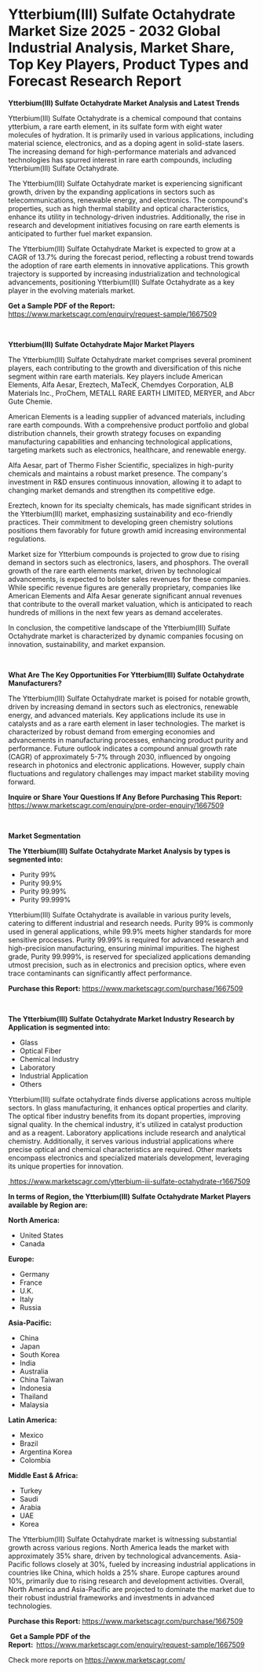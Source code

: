 <p><h1>Ytterbium(III) Sulfate Octahydrate Market Size 2025 - 2032 Global Industrial Analysis, Market Share, Top Key Players, Product Types and Forecast Research Report</h1></p><p><strong>Ytterbium(III) Sulfate Octahydrate Market Analysis and Latest Trends</strong></p>
<p><p>Ytterbium(III) Sulfate Octahydrate is a chemical compound that contains ytterbium, a rare earth element, in its sulfate form with eight water molecules of hydration. It is primarily used in various applications, including material science, electronics, and as a doping agent in solid-state lasers. The increasing demand for high-performance materials and advanced technologies has spurred interest in rare earth compounds, including Ytterbium(III) Sulfate Octahydrate.</p><p>The Ytterbium(III) Sulfate Octahydrate market is experiencing significant growth, driven by the expanding applications in sectors such as telecommunications, renewable energy, and electronics. The compound's properties, such as high thermal stability and optical characteristics, enhance its utility in technology-driven industries. Additionally, the rise in research and development initiatives focusing on rare earth elements is anticipated to further fuel market expansion.</p><p>The Ytterbium(III) Sulfate Octahydrate Market is expected to grow at a CAGR of 13.7% during the forecast period, reflecting a robust trend towards the adoption of rare earth elements in innovative applications. This growth trajectory is supported by increasing industrialization and technological advancements, positioning Ytterbium(III) Sulfate Octahydrate as a key player in the evolving materials market.</p></p>
<p><strong>Get a Sample PDF of the Report:&nbsp;</strong> <a href="https://www.marketscagr.com/enquiry/request-sample/1667509?utm_campaign=2003&utm_medium=2&utm_source=Github&utm_content=ia&utm_term=02022025&utm_id=ytterbiumiii-sulfate-octahydrate">https://www.marketscagr.com/enquiry/request-sample/1667509</a></p>
<p>&nbsp;</p>
<p><strong>Ytterbium(III) Sulfate Octahydrate Major Market Players</strong></p>
<p><p>The Ytterbium(III) Sulfate Octahydrate market comprises several prominent players, each contributing to the growth and diversification of this niche segment within rare earth materials. Key players include American Elements, Alfa Aesar, Ereztech, MaTecK, Chemdyes Corporation, ALB Materials Inc., ProChem, METALL RARE EARTH LIMITED, MERYER, and Abcr Gute Chemie.</p><p>American Elements is a leading supplier of advanced materials, including rare earth compounds. With a comprehensive product portfolio and global distribution channels, their growth strategy focuses on expanding manufacturing capabilities and enhancing technological applications, targeting markets such as electronics, healthcare, and renewable energy. </p><p>Alfa Aesar, part of Thermo Fisher Scientific, specializes in high-purity chemicals and maintains a robust market presence. The company's investment in R&D ensures continuous innovation, allowing it to adapt to changing market demands and strengthen its competitive edge. </p><p>Ereztech, known for its specialty chemicals, has made significant strides in the Ytterbium(III) market, emphasizing sustainability and eco-friendly practices. Their commitment to developing green chemistry solutions positions them favorably for future growth amid increasing environmental regulations.</p><p>Market size for Ytterbium compounds is projected to grow due to rising demand in sectors such as electronics, lasers, and phosphors. The overall growth of the rare earth elements market, driven by technological advancements, is expected to bolster sales revenues for these companies. While specific revenue figures are generally proprietary, companies like American Elements and Alfa Aesar generate significant annual revenues that contribute to the overall market valuation, which is anticipated to reach hundreds of millions in the next few years as demand accelerates.</p><p>In conclusion, the competitive landscape of the Ytterbium(III) Sulfate Octahydrate market is characterized by dynamic companies focusing on innovation, sustainability, and market expansion.</p></p>
<p>&nbsp;</p>
<p><strong>What Are The Key Opportunities For Ytterbium(III) Sulfate Octahydrate Manufacturers?</strong></p>
<p><p>The Ytterbium(III) Sulfate Octahydrate market is poised for notable growth, driven by increasing demand in sectors such as electronics, renewable energy, and advanced materials. Key applications include its use in catalysts and as a rare earth element in laser technologies. The market is characterized by robust demand from emerging economies and advancements in manufacturing processes, enhancing product purity and performance. Future outlook indicates a compound annual growth rate (CAGR) of approximately 5-7% through 2030, influenced by ongoing research in photonics and electronic applications. However, supply chain fluctuations and regulatory challenges may impact market stability moving forward.</p></p>
<p><strong>Inquire or Share Your Questions If Any Before Purchasing This Report:</strong> <a href="https://www.marketscagr.com/enquiry/pre-order-enquiry/1667509?utm_campaign=2003&utm_medium=2&utm_source=Github&utm_content=ia&utm_term=02022025&utm_id=ytterbiumiii-sulfate-octahydrate">https://www.marketscagr.com/enquiry/pre-order-enquiry/1667509</a></p>
<p>&nbsp;</p>
<p><strong>Market Segmentation</strong></p>
<p><strong>The Ytterbium(III) Sulfate Octahydrate Market Analysis by types is segmented into:</strong></p>
<p><ul><li>Purity 99%</li><li>Purity 99.9%</li><li>Purity 99.99%</li><li>Purity 99.999%</li></ul></p>
<p><p>Ytterbium(III) Sulfate Octahydrate is available in various purity levels, catering to different industrial and research needs. Purity 99% is commonly used in general applications, while 99.9% meets higher standards for more sensitive processes. Purity 99.99% is required for advanced research and high-precision manufacturing, ensuring minimal impurities. The highest grade, Purity 99.999%, is reserved for specialized applications demanding utmost precision, such as in electronics and precision optics, where even trace contaminants can significantly affect performance.</p></p>
<p><strong>Purchase this Report:&nbsp;</strong><a href="https://www.marketscagr.com/purchase/1667509?utm_campaign=2003&utm_medium=2&utm_source=Github&utm_content=ia&utm_term=02022025&utm_id=ytterbiumiii-sulfate-octahydrate">https://www.marketscagr.com/purchase/1667509</a></p>
<p>&nbsp;</p>
<p><strong>The Ytterbium(III) Sulfate Octahydrate Market Industry Research by Application is segmented into:</strong></p>
<p><ul><li>Glass</li><li>Optical Fiber</li><li>Chemical Industry</li><li>Laboratory</li><li>Industrial Application</li><li>Others</li></ul></p>
<p><p>Ytterbium(III) sulfate octahydrate finds diverse applications across multiple sectors. In glass manufacturing, it enhances optical properties and clarity. The optical fiber industry benefits from its dopant properties, improving signal quality. In the chemical industry, it's utilized in catalyst production and as a reagent. Laboratory applications include research and analytical chemistry. Additionally, it serves various industrial applications where precise optical and chemical characteristics are required. Other markets encompass electronics and specialized materials development, leveraging its unique properties for innovation.</p></p>
<p><a href="https://www.marketscagr.com/ytterbium-iii-sulfate-octahydrate-r1667509?utm_campaign=2003&utm_medium=2&utm_source=Github&utm_content=ia&utm_term=02022025&utm_id=ytterbiumiii-sulfate-octahydrate">&nbsp;https://www.marketscagr.com/ytterbium-iii-sulfate-octahydrate-r1667509</a></p>
<p><strong>In terms of Region, the Ytterbium(III) Sulfate Octahydrate Market Players available by Region are:</strong></p>
<p>
    <p> <strong> North America: </strong>
        <ul>
            <li>United States</li>
            <li>Canada</li>
        </ul>
        </p> 
    <p> <strong> Europe: </strong>
        <ul>
            <li>Germany</li>
            <li>France</li>
            <li>U.K.</li>
            <li>Italy</li>
            <li>Russia</li>
        </ul>
        </p> 
    <p> <strong> Asia-Pacific: </strong>
        <ul>
            <li>China</li>
            <li>Japan</li>
            <li>South Korea</li>
            <li>India</li>
            <li>Australia</li>
            <li>China Taiwan</li>
            <li>Indonesia</li>
            <li>Thailand</li>
            <li>Malaysia</li>
        </ul>
        </p> 
    <p> <strong> Latin America: </strong>
        <ul>
            <li>Mexico</li>
            <li>Brazil</li>
            <li>Argentina Korea</li>
            <li>Colombia</li>
        </ul>
        </p> 
    <p> <strong> Middle East & Africa: </strong>
        <ul>
            <li>Turkey</li>
            <li>Saudi</li>
            <li>Arabia</li>
            <li>UAE</li>
            <li>Korea</li>
        </ul>
    </p>
    </p>
<p><p>The Ytterbium(III) Sulfate Octahydrate market is witnessing substantial growth across various regions. North America leads the market with approximately 35% share, driven by technological advancements. Asia-Pacific follows closely at 30%, fueled by increasing industrial applications in countries like China, which holds a 25% share. Europe captures around 10%, primarily due to rising research and development activities. Overall, North America and Asia-Pacific are projected to dominate the market due to their robust industrial frameworks and investments in advanced technologies.</p></p>
<p><strong>Purchase this Report: </strong><a href="https://www.marketscagr.com/purchase/1667509?utm_campaign=2003&utm_medium=2&utm_source=Github&utm_content=ia&utm_term=02022025&utm_id=ytterbiumiii-sulfate-octahydrate">https://www.marketscagr.com/purchase/1667509</a></p>
<p>&nbsp;<strong>Get a Sample PDF of the Report:&nbsp;&nbsp;</strong><a href="https://www.marketscagr.com/enquiry/request-sample/1667509?utm_campaign=2003&utm_medium=2&utm_source=Github&utm_content=ia&utm_term=02022025&utm_id=ytterbiumiii-sulfate-octahydrate">https://www.marketscagr.com/enquiry/request-sample/1667509</a></p>
<p><strong></strong></p>
<p>Check more reports on <a href="https://www.marketscagr.com/?utm_campaign=2003&utm_medium=2&utm_source=Github&utm_content=ia&utm_term=02022025&utm_id=ytterbiumiii-sulfate-octahydrate">https://www.marketscagr.com/</a></p>
